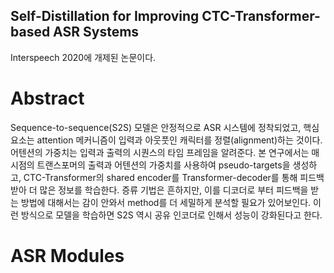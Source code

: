 ## Self-Distillation for Improving CTC-Transformer-based ASR Systems
Interspeech 2020에 개제된 논문이다.

# Abstract

Sequence-to-sequence(S2S) 모델은 안정적으로 ASR 시스템에 정착되었고, 핵심 요소는 attention 메커니즘이 입력과 아웃풋인 캐릭터를 정렬(alignment)하는 것이다. 어텐션의 가중치는 입력과 출력의 시퀀스의 타임 프레임을 알려준다. 본 연구에서는 매 시점의 트랜스포머의 출력과 어텐션의 가중치를 사용하여 pseudo-targets을 생성하고,  CTC-Transformer의 shared encoder를 Transformer-decoder를 통해 피드백 받아 더 많은 정보를 학습한다. 증류 기법은 흔하지만, 이를 디코더로 부터 피드백을 받는 방법에 대해서는 감이 안와서 method를 더 세밀하게 분석할 필요가 있어보인다. 이런 방식으로 모델을 학습하면 S2S 역시 공유 인코더로 인해서 성능이 강화된다고 한다.

# ASR Modules


